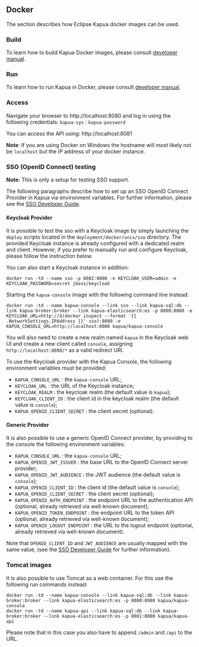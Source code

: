 ## Docker

The section describes how Eclipse Kapua docker images can be used.

### Build

To learn how to build Kapua Docker images, please consult [developer manual](https://github.com/eclipse/kapua/blob/develop/docs/developer-guide/en/running.md#docker-containers).

### Run

To learn how to run Kapua in Docker, please consult [developer manual](https://github.com/eclipse/kapua/blob/c5b2617594d261cec7da50352ad25aafd0faf164/docs/developer-guide/en/building.md#docker-images).

### Access

Navigate your browser to http://localhost:8080 and log in using the following credentials:
`kapua-sys` : `kapua-password`

You can access the API using: http://localhost:8081

**Note**: If you are using Docker on Windows the hostname will most likely not be `localhost` but
the IP address of your docker instance.

### SSO (OpenID Connect) testing

**Note:** This is only a setup for testing SSO support.

The following paragraphs describe how to set up an SSO OpenID Connect Provider in Kapua via environment variables.
For further information, please see the [SSO Developer Guide](docs/developer-guide/en/sso.md).

#### Keycloak Provider

It is possible to test the sso with a Keycloak image by simply launching the `deploy` scripts located in the `deployment/docker/unix/sso` directory.
The provided Keycloak instance is already configured with a dedicated realm and client. 
However, if you prefer to manually run and configure Keycloak, please follow the instruction below.

You can also start a Keycloak instance in addition:

    docker run -td --name sso -p 8082:8080 -e KEYCLOAK_USER=admin -e KEYCLOAK_PASSWORD=secret jboss/keycloak

Starting the `kapua-console` image with the following command line instead:

    docker run -td --name kapua-console --link sso --link kapua-sql:db --link kapua-broker:broker --link kapua-elasticsearch:es -p 8080:8080 -e KEYCLOAK_URL=http://$(docker inspect --format '{{ .NetworkSettings.IPAddress }}' sso):8080 -e KAPUA_CONSOLE_URL=http://localhost:8080 kapua/kapua-console

You will also need to create a new realm named `kapua` in the Keycloak web UI and create a new client called `console`, 
assigning `http://localhost:8080/*` as a valid redirect URI.

To use the Keycloak provider with the Kapua Console, the following environment variables must be provided:

- `KAPUA_CONSOLE_URL` : the `kapua-console` URL;
- `KEYCLOAK_URL` : the URL of the Keycloak instance;
- `KEYCLOAK_REALM` : the keycloak realm (the default value is `kapua`);
- `KEYCLOAK_CLIENT_ID` : the client id in the keycloak realm (the default value is `console`);
- `KAPUA_OPENID_CLIENT_SECRET` : the client secret (optional).

#### Generic Provider

It is also possible to use a generic OpenID Connect provider, by providing to the console the following environment 
variables:

- `KAPUA_CONSOLE_URL` : the `kapua-console` URL;
- `KAPUA_OPENID_JWT_ISSUER` : the base URL to the OpenID Connect server provider;
- `KAPUA_OPENID_JWT_AUDIENCE` : the JWT audience (the default value is `console`);
- `KAPUA_OPENID_CLIENT_ID` : the client id (the default value is `console`);
- `KAPUA_OPENID_CLIENT_SECRET` : the client secret (optional);
- `KAPUA_OPENID_AUTH_ENDPOINT` : the endpoint URL to the authentication API (optional, already retrieved via well-known document);
- `KAPUA_OPENID_TOKEN_ENDPOINT` : the endpoint URL to the token API (optional, already retrieved via well-known document);
- `KAPUA_OPENID_LOGOUT_ENDPOINT` : the URL to the logout endpoint (optional, already retrieved via well-known document).

Note that `OPENID_CLIENT_ID` and `JWT_AUDIENCE` are usually mapped with the same value,
(see the [SSO Developer Guide](docs/developer-guide/en/sso.md) for further information).

### Tomcat images

It is also possible to use Tomcat as a web container. For this use the following run commands instead:

    docker run -td --name kapua-console --link kapua-sql:db --link kapua-broker:broker --link kapua-elasticsearch:es -p 8080:8080 kapua/kapua-console
    docker run -td --name kapua-api --link kapua-sql:db --link kapua-broker:broker --link kapua-elasticsearch:es -p 8081:8080 kapua/kapua-api

Please note that in this case you also have to append `/admin` and `/api` to the URL.

